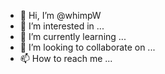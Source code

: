 - 👋 Hi, I’m @whimpW
- 👀 I’m interested in ...
- 🌱 I’m currently learning ...
- 💞️ I’m looking to collaborate on ...
- 📫 How to reach me ...

<!---
whimpW/whimpW is a ✨ special ✨ repository because its `README.md` (this file) appears on your GitHub profile.
You can click the Preview link to take a look at your changes.
--->
